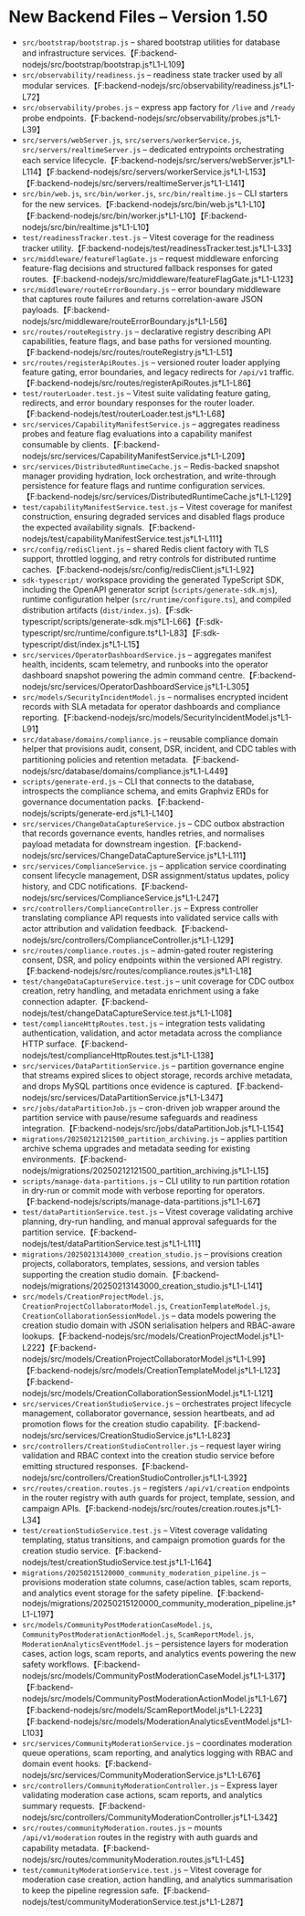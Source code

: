 # New Backend Files – Version 1.50

- `src/bootstrap/bootstrap.js` – shared bootstrap utilities for database and infrastructure services.【F:backend-nodejs/src/bootstrap/bootstrap.js†L1-L109】
- `src/observability/readiness.js` – readiness state tracker used by all modular services.【F:backend-nodejs/src/observability/readiness.js†L1-L72】
- `src/observability/probes.js` – express app factory for `/live` and `/ready` probe endpoints.【F:backend-nodejs/src/observability/probes.js†L1-L39】
- `src/servers/webServer.js`, `src/servers/workerService.js`, `src/servers/realtimeServer.js` – dedicated entrypoints orchestrating each service lifecycle.【F:backend-nodejs/src/servers/webServer.js†L1-L114】【F:backend-nodejs/src/servers/workerService.js†L1-L153】【F:backend-nodejs/src/servers/realtimeServer.js†L1-L141】
- `src/bin/web.js`, `src/bin/worker.js`, `src/bin/realtime.js` – CLI starters for the new services.【F:backend-nodejs/src/bin/web.js†L1-L10】【F:backend-nodejs/src/bin/worker.js†L1-L10】【F:backend-nodejs/src/bin/realtime.js†L1-L10】
- `test/readinessTracker.test.js` – Vitest coverage for the readiness tracker utility.【F:backend-nodejs/test/readinessTracker.test.js†L1-L33】
- `src/middleware/featureFlagGate.js` – request middleware enforcing feature-flag decisions and structured fallback responses for gated routes.【F:backend-nodejs/src/middleware/featureFlagGate.js†L1-L123】
- `src/middleware/routeErrorBoundary.js` – error boundary middleware that captures route failures and returns correlation-aware JSON payloads.【F:backend-nodejs/src/middleware/routeErrorBoundary.js†L1-L56】
- `src/routes/routeRegistry.js` – declarative registry describing API capabilities, feature flags, and base paths for versioned mounting.【F:backend-nodejs/src/routes/routeRegistry.js†L1-L51】
- `src/routes/registerApiRoutes.js` – versioned router loader applying feature gating, error boundaries, and legacy redirects for `/api/v1` traffic.【F:backend-nodejs/src/routes/registerApiRoutes.js†L1-L86】
- `test/routerLoader.test.js` – Vitest suite validating feature gating, redirects, and error boundary responses for the router loader.【F:backend-nodejs/test/routerLoader.test.js†L1-L68】
- `src/services/CapabilityManifestService.js` – aggregates readiness probes and feature flag evaluations into a capability manifest consumable by clients.【F:backend-nodejs/src/services/CapabilityManifestService.js†L1-L209】
- `src/services/DistributedRuntimeCache.js` – Redis-backed snapshot manager providing hydration, lock orchestration, and write-through persistence for feature flags and runtime configuration services.【F:backend-nodejs/src/services/DistributedRuntimeCache.js†L1-L129】
- `test/capabilityManifestService.test.js` – Vitest coverage for manifest construction, ensuring degraded services and disabled flags produce the expected availability signals.【F:backend-nodejs/test/capabilityManifestService.test.js†L1-L111】
- `src/config/redisClient.js` – shared Redis client factory with TLS support, throttled logging, and retry controls for distributed runtime caches.【F:backend-nodejs/src/config/redisClient.js†L1-L92】
- `sdk-typescript/` workspace providing the generated TypeScript SDK, including the OpenAPI generator script (`scripts/generate-sdk.mjs`), runtime configuration helper (`src/runtime/configure.ts`), and compiled distribution artifacts (`dist/index.js`).【F:sdk-typescript/scripts/generate-sdk.mjs†L1-L66】【F:sdk-typescript/src/runtime/configure.ts†L1-L83】【F:sdk-typescript/dist/index.js†L1-L15】
- `src/services/OperatorDashboardService.js` – aggregates manifest health, incidents, scam telemetry, and runbooks into the operator dashboard snapshot powering the admin command centre.【F:backend-nodejs/src/services/OperatorDashboardService.js†L1-L305】
- `src/models/SecurityIncidentModel.js` – normalises encrypted incident records with SLA metadata for operator dashboards and compliance reporting.【F:backend-nodejs/src/models/SecurityIncidentModel.js†L1-L91】
- `src/database/domains/compliance.js` – reusable compliance domain helper that provisions audit, consent, DSR, incident, and CDC tables with partitioning policies and retention metadata.【F:backend-nodejs/src/database/domains/compliance.js†L1-L449】
- `scripts/generate-erd.js` – CLI that connects to the database, introspects the compliance schema, and emits Graphviz ERDs for governance documentation packs.【F:backend-nodejs/scripts/generate-erd.js†L1-L140】
- `src/services/ChangeDataCaptureService.js` – CDC outbox abstraction that records governance events, handles retries, and normalises payload metadata for downstream ingestion.【F:backend-nodejs/src/services/ChangeDataCaptureService.js†L1-L111】
- `src/services/ComplianceService.js` – application service coordinating consent lifecycle management, DSR assignment/status updates, policy history, and CDC notifications.【F:backend-nodejs/src/services/ComplianceService.js†L1-L247】
- `src/controllers/ComplianceController.js` – Express controller translating compliance API requests into validated service calls with actor attribution and validation feedback.【F:backend-nodejs/src/controllers/ComplianceController.js†L1-L129】
- `src/routes/compliance.routes.js` – admin-gated router registering consent, DSR, and policy endpoints within the versioned API registry.【F:backend-nodejs/src/routes/compliance.routes.js†L1-L18】
- `test/changeDataCaptureService.test.js` – unit coverage for CDC outbox creation, retry handling, and metadata enrichment using a fake connection adapter.【F:backend-nodejs/test/changeDataCaptureService.test.js†L1-L108】
- `test/complianceHttpRoutes.test.js` – integration tests validating authentication, validation, and actor metadata across the compliance HTTP surface.【F:backend-nodejs/test/complianceHttpRoutes.test.js†L1-L138】
- `src/services/DataPartitionService.js` – partition governance engine that streams expired slices to object storage, records archive metadata, and drops MySQL partitions once evidence is captured.【F:backend-nodejs/src/services/DataPartitionService.js†L1-L347】
- `src/jobs/dataPartitionJob.js` – cron-driven job wrapper around the partition service with pause/resume safeguards and readiness integration.【F:backend-nodejs/src/jobs/dataPartitionJob.js†L1-L154】
- `migrations/20250212121500_partition_archiving.js` – applies partition archive schema upgrades and metadata seeding for existing environments.【F:backend-nodejs/migrations/20250212121500_partition_archiving.js†L1-L15】
- `scripts/manage-data-partitions.js` – CLI utility to run partition rotation in dry-run or commit mode with verbose reporting for operators.【F:backend-nodejs/scripts/manage-data-partitions.js†L1-L67】
- `test/dataPartitionService.test.js` – Vitest coverage validating archive planning, dry-run handling, and manual approval safeguards for the partition service.【F:backend-nodejs/test/dataPartitionService.test.js†L1-L111】
- `migrations/20250213143000_creation_studio.js` – provisions creation projects, collaborators, templates, sessions, and version tables supporting the creation studio domain.【F:backend-nodejs/migrations/20250213143000_creation_studio.js†L1-L141】
- `src/models/CreationProjectModel.js`, `CreationProjectCollaboratorModel.js`, `CreationTemplateModel.js`, `CreationCollaborationSessionModel.js` – data models powering the creation studio domain with JSON serialisation helpers and RBAC-aware lookups.【F:backend-nodejs/src/models/CreationProjectModel.js†L1-L222】【F:backend-nodejs/src/models/CreationProjectCollaboratorModel.js†L1-L99】【F:backend-nodejs/src/models/CreationTemplateModel.js†L1-L123】【F:backend-nodejs/src/models/CreationCollaborationSessionModel.js†L1-L121】
- `src/services/CreationStudioService.js` – orchestrates project lifecycle management, collaborator governance, session heartbeats, and ad promotion flows for the creation studio capability.【F:backend-nodejs/src/services/CreationStudioService.js†L1-L823】
- `src/controllers/CreationStudioController.js` – request layer wiring validation and RBAC context into the creation studio service before emitting structured responses.【F:backend-nodejs/src/controllers/CreationStudioController.js†L1-L392】
- `src/routes/creation.routes.js` – registers `/api/v1/creation` endpoints in the router registry with auth guards for project, template, session, and campaign APIs.【F:backend-nodejs/src/routes/creation.routes.js†L1-L34】
- `test/creationStudioService.test.js` – Vitest coverage validating templating, status transitions, and campaign promotion guards for the creation studio service.【F:backend-nodejs/test/creationStudioService.test.js†L1-L164】
- `migrations/20250215120000_community_moderation_pipeline.js` – provisions moderation state columns, case/action tables, scam reports, and analytics event storage for the safety pipeline.【F:backend-nodejs/migrations/20250215120000_community_moderation_pipeline.js†L1-L197】
- `src/models/CommunityPostModerationCaseModel.js`, `CommunityPostModerationActionModel.js`, `ScamReportModel.js`, `ModerationAnalyticsEventModel.js` – persistence layers for moderation cases, action logs, scam reports, and analytics events powering the new safety workflows.【F:backend-nodejs/src/models/CommunityPostModerationCaseModel.js†L1-L317】【F:backend-nodejs/src/models/CommunityPostModerationActionModel.js†L1-L67】【F:backend-nodejs/src/models/ScamReportModel.js†L1-L223】【F:backend-nodejs/src/models/ModerationAnalyticsEventModel.js†L1-L103】
- `src/services/CommunityModerationService.js` – coordinates moderation queue operations, scam reporting, and analytics logging with RBAC and domain event hooks.【F:backend-nodejs/src/services/CommunityModerationService.js†L1-L676】
- `src/controllers/CommunityModerationController.js` – Express layer validating moderation case actions, scam reports, and analytics summary requests.【F:backend-nodejs/src/controllers/CommunityModerationController.js†L1-L342】
- `src/routes/communityModeration.routes.js` – mounts `/api/v1/moderation` routes in the registry with auth guards and capability metadata.【F:backend-nodejs/src/routes/communityModeration.routes.js†L1-L45】
- `test/communityModerationService.test.js` – Vitest coverage for moderation case creation, action handling, and analytics summarisation to keep the pipeline regression safe.【F:backend-nodejs/test/communityModerationService.test.js†L1-L287】

